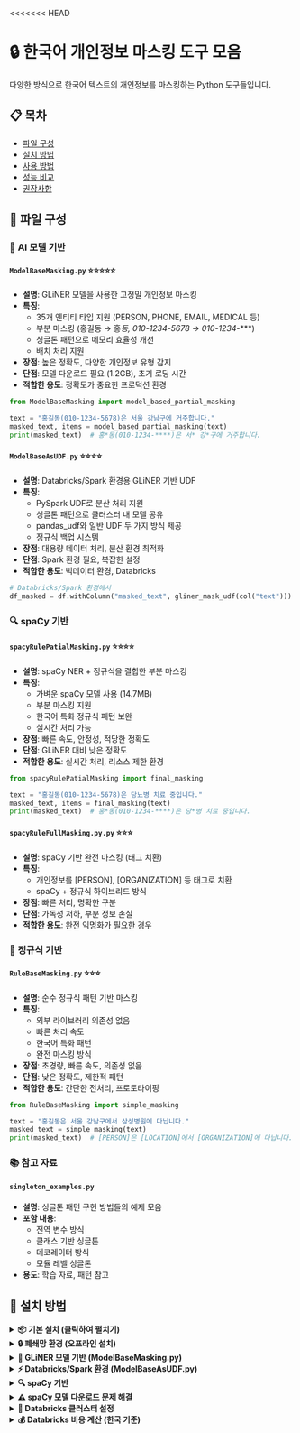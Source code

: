 <<<<<<< HEAD
# 🔒 한국어 개인정보 마스킹 도구 모음

다양한 방식으로 한국어 텍스트의 개인정보를 마스킹하는 Python 도구들입니다.

## 📋 목차
- [파일 구성](#파일-구성)
- [설치 방법](#설치-방법)
- [사용 방법](#사용-방법)
- [성능 비교](#성능-비교)
- [권장사항](#권장사항)

## 📁 파일 구성

### 🤖 **AI 모델 기반**

#### `ModelBaseMasking.py` ⭐⭐⭐⭐⭐
- **설명**: GLiNER 모델을 사용한 고정밀 개인정보 마스킹
- **특징**: 
  - 35개 엔티티 타입 지원 (PERSON, PHONE, EMAIL, MEDICAL 등)
  - 부분 마스킹 (홍길동 → 홍*동, 010-1234-5678 → 010-1234-****)
  - 싱글톤 패턴으로 메모리 효율성 개선
  - 배치 처리 지원
- **장점**: 높은 정확도, 다양한 개인정보 유형 감지
- **단점**: 모델 다운로드 필요 (1.2GB), 초기 로딩 시간
- **적합한 용도**: 정확도가 중요한 프로덕션 환경

```python
from ModelBaseMasking import model_based_partial_masking

text = "홍길동(010-1234-5678)은 서울 강남구에 거주합니다."
masked_text, items = model_based_partial_masking(text)
print(masked_text)  # 홍*동(010-1234-****)은 서* 강*구에 거주합니다.
```

#### `ModelBaseAsUDF.py` ⭐⭐⭐⭐
- **설명**: Databricks/Spark 환경용 GLiNER 기반 UDF
- **특징**:
  - PySpark UDF로 분산 처리 지원
  - 싱글톤 패턴으로 클러스터 내 모델 공유
  - pandas_udf와 일반 UDF 두 가지 방식 제공
  - 정규식 백업 시스템
- **장점**: 대용량 데이터 처리, 분산 환경 최적화
- **단점**: Spark 환경 필요, 복잡한 설정
- **적합한 용도**: 빅데이터 환경, Databricks

```python
# Databricks/Spark 환경에서
df_masked = df.withColumn("masked_text", gliner_mask_udf(col("text")))
```

### 🔍 **spaCy 기반**

#### `spacyRulePatialMasking.py` ⭐⭐⭐⭐
- **설명**: spaCy NER + 정규식을 결합한 부분 마스킹
- **특징**:
  - 가벼운 spaCy 모델 사용 (14.7MB)
  - 부분 마스킹 지원
  - 한국어 특화 정규식 패턴 보완
  - 실시간 처리 가능
- **장점**: 빠른 속도, 안정성, 적당한 정확도
- **단점**: GLiNER 대비 낮은 정확도
- **적합한 용도**: 실시간 처리, 리소스 제한 환경

```python
from spacyRulePatialMasking import final_masking

text = "홍길동(010-1234-5678)은 당뇨병 치료 중입니다."
masked_text, items = final_masking(text)
print(masked_text)  # 홍*동(010-1234-****)은 당*병 치료 중입니다.
```

#### `spacyRuleFullMasking.py.py` ⭐⭐⭐
- **설명**: spaCy 기반 완전 마스킹 (태그 치환)
- **특징**:
  - 개인정보를 [PERSON], [ORGANIZATION] 등 태그로 치환
  - spaCy + 정규식 하이브리드 방식
- **장점**: 빠른 처리, 명확한 구분
- **단점**: 가독성 저하, 부분 정보 손실
- **적합한 용도**: 완전 익명화가 필요한 경우

### 📝 **정규식 기반**

#### `RuleBaseMasking.py` ⭐⭐⭐
- **설명**: 순수 정규식 패턴 기반 마스킹
- **특징**:
  - 외부 라이브러리 의존성 없음
  - 빠른 처리 속도
  - 한국어 특화 패턴
  - 완전 마스킹 방식
- **장점**: 초경량, 빠른 속도, 의존성 없음
- **단점**: 낮은 정확도, 제한적 패턴
- **적합한 용도**: 간단한 전처리, 프로토타이핑

```python
from RuleBaseMasking import simple_masking

text = "홍길동은 서울 강남구에서 삼성병원에 다닙니다."
masked_text = simple_masking(text)
print(masked_text)  # [PERSON]은 [LOCATION]에서 [ORGANIZATION]에 다닙니다.
```

### 📚 **참고 자료**

#### `singleton_examples.py`
- **설명**: 싱글톤 패턴 구현 방법들의 예제 모음
- **포함 내용**:
  - 전역 변수 방식
  - 클래스 기반 싱글톤
  - 데코레이터 방식
  - 모듈 레벨 싱글톤
- **용도**: 학습 자료, 패턴 참고

## 🚀 설치 방법

<details>
<summary><strong>📦 기본 설치 (클릭하여 펼치기)</strong></summary>

### 온라인 환경 (일반적인 경우)
```bash
# 가상환경 생성 (권장)
python -m venv venv
.\venv\Scripts\activate  # Windows
source venv/bin/activate  # Linux/Mac

# 기본 패키지
pip install pandas numpy
```

</details>

<details>
<summary><strong>🔒 폐쇄망 환경 (오프라인 설치)</strong></summary>

**방법 1: 자동 스크립트 사용 (권장)**
```bash
# 1. 온라인 환경에서 오프라인 패키지 생성
python offline_setup.py

# 2. 생성된 offline_packages 폴더를 폐쇄망으로 복사
# USB, 내부망 파일서버 등을 통해 전송

# 3. 폐쇄망에서 설치 스크립트 실행
# Windows:
cd offline_packages
scripts\install_windows.bat

# Linux/Mac:
cd offline_packages
chmod +x scripts/install_linux.sh
./scripts/install_linux.sh
```

**방법 2: 수동 설치**

*1단계: 온라인 환경에서 패키지 다운로드*
```bash
# 다운로드용 디렉토리 생성
mkdir offline_packages
cd offline_packages

# 기본 패키지 다운로드
pip download pandas numpy regex tqdm requests

# GLiNER 관련 패키지 다운로드 (ModelBaseMasking.py용)
pip download gliner torch transformers huggingface_hub safetensors tokenizers

# spaCy 관련 패키지 다운로드
pip download spacy spacy-legacy spacy-loggers murmurhash cymem preshed thinc wasabi srsly catalogue

# spaCy 한국어 모델 다운로드
wget https://github.com/explosion/spacy-models/releases/download/ko_core_news_sm-3.8.0/ko_core_news_sm-3.8.0-py3-none-any.whl

# Databricks용 추가 패키지
pip download pyspark py4j pyarrow

# 한국어 형태소 분석기 (선택사항)
pip download konlpy eunjeon soynlp
```

*2단계: GLiNER 모델 수동 다운로드*
```bash
# https://huggingface.co/taeminlee/gliner_ko 접속
# "Files and versions" 탭에서 다음 파일들 다운로드:
# - config.json
# - pytorch_model.bin (1.21GB)
# - tokenizer_config.json
# - vocab.txt
# - special_tokens_map.json
```

*3단계: 폐쇄망으로 파일 전송*
```bash
# offline_packages 폴더 전체를 폐쇄망으로 복사
# USB, 내부망 파일서버 등을 통해 전송
```

*4단계: 폐쇄망에서 오프라인 설치*
```bash
# 가상환경 생성
python -m venv venv
.\venv\Scripts\activate  # Windows
source venv/bin/activate  # Linux/Mac

# 기본 패키지 설치
pip install --no-index --find-links ./offline_packages pandas numpy regex tqdm requests

# GLiNER 설치
pip install --no-index --find-links ./offline_packages torch transformers huggingface_hub safetensors tokenizers gliner

# spaCy 설치
pip install --no-index --find-links ./offline_packages spacy spacy-legacy spacy-loggers murmurhash cymem preshed thinc wasabi srsly catalogue
pip install --no-index --find-links ./offline_packages ko_core_news_sm-3.8.0-py3-none-any.whl

# GLiNER 모델 파일 복사
# Windows: %USERPROFILE%\.cache\huggingface\hub\models--taeminlee--gliner_ko\
# Linux/Mac: ~/.cache/huggingface/hub/models--taeminlee--gliner_ko/
mkdir -p ~/.cache/huggingface/hub/models--taeminlee--gliner_ko/
cp downloaded_model_files/* ~/.cache/huggingface/hub/models--taeminlee--gliner_ko/
```

</details>

<details>
<summary><strong>🤖 GLiNER 모델 기반 (ModelBaseMasking.py)</strong></summary>

#### 온라인 설치
```bash
pip install gliner torch transformers
```

#### 🔒 폐쇄망 오프라인 설치
```bash
# 1. 온라인 환경에서 다운로드
mkdir gliner_offline
pip download --dest gliner_offline gliner torch transformers huggingface_hub safetensors tokenizers

# 2. GLiNER 모델 수동 다운로드 (1번의 Download가 가능한 경우 불필요)
# https://huggingface.co/taeminlee/gliner_ko 접속
# "Files and versions" 탭에서 다음 파일들 다운로드:
# - config.json
# - pytorch_model.bin (1.21GB)
# - tokenizer_config.json
# - vocab.txt

# 3. 폐쇄망에서 설치 : 다운로드 경로 지정필요
pip install --no-index --find-links ./gliner_offline gliner torch transformers

# 4. 모델 파일을 캐시 디렉토리에 복사
# Windows: %USERPROFILE%\.cache\huggingface\hub\models--taeminlee--gliner_ko
# Linux/Mac: ~/.cache/huggingface/hub/models--taeminlee--gliner_ko
mkdir -p ~/.cache/huggingface/hub/models--taeminlee--gliner_ko
cp downloaded_model_files/* ~/.cache/huggingface/hub/models--taeminlee--gliner_ko/
```

</details>

<details>
<summary><strong>⚡ Databricks/Spark 환경 (ModelBaseAsUDF.py)</strong></summary>

**방법 1: KoNLPy (권장 - 가장 안정적)**
```bash
pip install konlpy

# Windows 추가 설정
# 1. Java 8+ 설치 필요 (https://www.oracle.com/java/technologies/downloads/)
# 2. JAVA_HOME 환경변수 설정

# 설치 확인
python -c "from konlpy.tag import Okt; print('KoNLPy 설치 완료!')"
```

**방법 2: MeCab-ko (고성능)**
```bash
# Windows (복잡함 - 고급 사용자용)
pip install mecab-python3

# 추가로 MeCab-ko 바이너리 설치 필요:
# 1. https://github.com/Pusnow/mecab-ko-msvc/releases 에서 다운로드
# 2. 압축 해제 후 PATH 환경변수에 추가
# 3. mecab-ko-dic 사전 설치

# Linux/Mac (더 쉬움)
# Ubuntu/Debian:
sudo apt-get install mecab mecab-ko mecab-ko-dic
pip install mecab-python3

# macOS:
brew install mecab mecab-ko mecab-ko-dic
pip install mecab-python3
```

**방법 3: eunjeon (간단한 대안)**
```bash
pip install eunjeon
# Java 의존성 없음, Windows에서 설치 쉬움
```

**방법 4: soynlp (순수 Python)**
```bash
pip install soynlp
# 의존성 없음, 가장 설치 쉬움
```

</details>

<details>
<summary><strong>🔍 spaCy 기반</strong></summary>

#### 온라인 설치
```bash
pip install spacy

# 한국어 모델 다운로드
python -m spacy download ko_core_news_sm

# 다운로드 확인
python -c "import spacy; nlp = spacy.load('ko_core_news_sm'); print('spaCy 한국어 모델 로드 완료!')"
```

#### 🔒 폐쇄망 오프라인 설치
```bash
# 1. 온라인 환경에서 다운로드
mkdir spacy_offline

# spaCy 패키지 다운로드
pip download --dest spacy_offline spacy

# 한국어 모델 직접 다운로드
wget https://github.com/explosion/spacy-models/releases/download/ko_core_news_sm-3.8.0/ko_core_news_sm-3.8.0-py3-none-any.whl -P spacy_offline/

# 2. 폐쇄망에서 설치
pip install --no-index --find-links ./spacy_offline spacy
pip install --no-index --find-links ./spacy_offline ko_core_news_sm-3.8.0-py3-none-any.whl

# 3. 설치 확인
python -c "import spacy; nlp = spacy.load('ko_core_news_sm'); print('spaCy 오프라인 설치 완료!')"
```

</details>

<details>
<summary><strong>⚠️ spaCy 모델 다운로드 문제 해결</strong></summary>

**spaCy 모델 다운로드 문제 해결:**
```bash
# 방법 1: 직접 다운로드 (네트워크 문제 시)
pip install https://github.com/explosion/spacy-models/releases/download/ko_core_news_sm-3.8.0/ko_core_news_sm-3.8.0-py3-none-any.whl

# 방법 2: 캐시 클리어 후 재시도
pip cache purge
python -m spacy download ko_core_news_sm

# 방법 3: 수동 설치
# 1. https://github.com/explosion/spacy-models/releases 에서 ko_core_news_sm 다운로드
# 2. pip install [다운로드한_파일.whl]
```

### Databricks/Spark 환경 (ModelBaseAsUDF.py)

#### 온라인 설치
```bash
pip install pyspark gliner torch transformers
```

#### 🔒 폐쇄망 Databricks 설치

**방법 1: 오프라인 패키지 업로드**
```bash
# 1. 온라인 환경에서 패키지 다운로드
mkdir databricks_offline
pip download --dest databricks_offline pyspark gliner torch transformers huggingface_hub

# 2. Databricks DBFS에 업로드
# Databricks 워크스페이스 → Data → DBFS → Upload
# databricks_offline 폴더를 /FileStore/offline_packages/로 업로드

# 3. 클러스터에서 설치
%pip install --no-index --find-links /dbfs/FileStore/offline_packages/ gliner torch transformers
```

**방법 2: Wheel 파일 직접 업로드**
```bash
# 1. 온라인에서 wheel 파일들 다운로드
pip download --only-binary=:all: gliner torch transformers

# 2. Databricks 클러스터 라이브러리에 직접 업로드
# 클러스터 → Libraries → Install New → Upload → Python Whl
# 각 .whl 파일을 개별적으로 업로드
```

**Databricks 클러스터 설정:**
1. **온라인 환경 클러스터 라이브러리 설치**:
   - Databricks 워크스페이스 → 클러스터 → Libraries → Install New
   - PyPI에서 `gliner`, `torch`, `transformers` 설치

2. **폐쇄망 환경 클러스터 라이브러리 설치**:
   - 클러스터 → Libraries → Install New → Upload
   - 미리 다운로드한 .whl 파일들을 업로드

</details>

<details>
<summary><strong>🔧 Databricks 클러스터 설정</strong></summary>

**클러스터 설정 권장사항:**
   ```
   Driver: Standard_DS3_v2 (4 cores, 14GB RAM) 이상
   Workers: Standard_DS3_v2 (4 cores, 14GB RAM) 이상
   Min Workers: 2, Max Workers: 8
   ```

3. **환경변수 설정** (선택사항):
   ```bash
   # Spark 설정에서 환경변수 추가
   HF_HOME=/dbfs/tmp/huggingface_cache
   TRANSFORMERS_CACHE=/dbfs/tmp/transformers_cache
   ```

**Azure Databricks 특별 설정:**
```python
# 노트북 셀에서 실행
%pip install gliner torch transformers

# 클러스터 재시작 후
dbutils.library.restartPython()
```

</details>

<details>
<summary><strong>💰 Databricks 비용 계산 (한국 기준)</strong></summary>

### DBU 소모량 예상치

**클러스터 구성별 시간당 DBU:**
- **Standard_DS3_v2** (4 cores, 14GB): 0.75 DBU/시간
- **Standard_DS4_v2** (8 cores, 28GB): 1.5 DBU/시간  
- **Standard_DS5_v2** (16 cores, 56GB): 3.0 DBU/시간

**처리량별 예상 비용 (1000라인 파일 기준, 2024년 한국):**

| 파일 수 | 총 라인 수 | 처리 시간 | 클러스터 | DBU 소모 | 예상 비용 (₩) |
|---------|------------|-----------|----------|----------|---------------|
| **10개 파일** | 10,000 라인 | ~15분 | DS3_v2 (2 workers) | 0.75 DBU | ₩1,125 |
| **100개 파일** | 100,000 라인 | ~2시간 | DS3_v2 (4 workers) | 6 DBU | ₩9,000 |
| **1,000개 파일** | 1,000,000 라인 | ~12시간 | DS4_v2 (6 workers) | 54 DBU | ₩81,000 |
| **10,000개 파일** | 10,000,000 라인 | ~5일 | DS5_v2 (8 workers) | 360 DBU | ₩540,000 |

**비용 계산 기준:**
- **DBU 단가**: ₩1,500/DBU (Azure Databricks Premium, 한국 중부 리전)
- **처리 속도**: 라인당 평균 0.04초 (GLiNER 모델, 평균 텍스트 길이 50자 기준)
- **파일 크기**: 1000라인 × 평균 50자 = 약 50KB/파일
- **클러스터 효율**: 75% (모델 로딩, I/O 오버헤드, 파일 처리 지연 고려)

### 비용 최적화 팁

**1. 클러스터 크기 최적화**
```python
# 소규모 데이터 (< 10,000개): 작은 클러스터
cluster_config = {
    "driver": "Standard_DS3_v2",
    "workers": "Standard_DS3_v2", 
    "min_workers": 2,
    "max_workers": 4
}

# 대규모 데이터 (> 100,000개): 큰 클러스터로 빠른 처리
cluster_config = {
    "driver": "Standard_DS4_v2",
    "workers": "Standard_DS4_v2",
    "min_workers": 4, 
    "max_workers": 8
}
```

**2. 자동 종료 설정**
```python
# 클러스터 자동 종료 (유휴 시간 10분)
cluster_config["autotermination_minutes"] = 10
```

**3. 스팟 인스턴스 활용**
```python
# 스팟 인스턴스로 최대 90% 비용 절감
cluster_config["aws_attributes"] = {
    "first_on_demand": 1,
    "availability": "SPOT_WITH_FALLBACK",
    "spot_bid_price_percent": 50
}
```

**4. 배치 크기 최적화**
```python
# 배치 크기 조정으로 처리 효율 향상
spark.conf.set("spark.sql.execution.arrow.maxRecordsPerBatch", "1000")
df = df.repartition(200)  # 파티션 수 최적화
```

### 실제 비용 예시 (월간 처리량 기준)

**시나리오 1: 소규모 스타트업 (콜센터)**
- 월 500개 파일 (50만 라인) 처리
- 주 2회 배치 처리 (회당 125개 파일)
- 클러스터: DS3_v2 (4 workers)
- **예상 월 비용: ₩40,500**

**시나리오 2: 중간 규모 기업 (고객지원)**  
- 월 2,000개 파일 (200만 라인) 처리
- 일 1회 배치 처리 (회당 67개 파일)
- 클러스터: DS4_v2 (6 workers)
- **예상 월 비용: ₩162,000**

**시나리오 3: 대기업 (금융/통신)**
- 월 10,000개 파일 (1,000만 라인) 처리  
- 일 2회 배치 처리 (회당 167개 파일)
- 클러스터: DS5_v2 (8 workers)
- **예상 월 비용: ₩540,000**

**시나리오 4: 대형 플랫폼 (소셜미디어/이커머스)**
- 월 50,000개 파일 (5,000만 라인) 처리
- 실시간 스트리밍 처리
- 클러스터: DS5_v2 (12 workers) 상시 운영
- **예상 월 비용: ₩2,700,000**

**💡 비용 절감 권장사항:**
1. **개발/테스트**: 로컬 환경에서 `ModelBaseMasking.py` 사용
2. **소규모 배치**: `spacyRulePatialMasking.py`로 비용 절감
3. **대규모만**: Databricks `ModelBaseAsUDF.py` 사용
4. **하이브리드**: 민감도에 따라 도구 선택적 사용

## 🔧 설치 문제 해결

<details>
<summary><strong>⚠️ 자주 발생하는 문제들</strong></summary>

#### 1. GLiNER 모델 다운로드 실패
```bash
# 문제: 네트워크 타임아웃, 방화벽 차단
# 해결: 수동 다운로드 후 캐시 디렉토리에 복사

# 모델 캐시 위치 확인
python -c "from transformers import GLiNER; print(GLiNER.cache_dir)"

# 또는 환경변수로 캐시 디렉토리 지정
export HF_HOME=/path/to/cache  # Linux/Mac
set HF_HOME=C:\path\to\cache   # Windows
```

#### 2. Java 관련 오류 (KoNLPy 사용 시)
```bash
# 오류: "Java gateway process exited before sending its port number"
# 해결 방법:

# Windows:
# 1. Oracle JDK 8+ 설치 (https://www.oracle.com/java/technologies/downloads/)
# 2. 환경변수 설정:
#    JAVA_HOME=C:\Program Files\Java\jdk-11.0.x
#    PATH에 %JAVA_HOME%\bin 추가

# 설치 확인:
java -version
python -c "from konlpy.tag import Okt; print('성공!')"
```

#### 3. MeCab 설치 오류 (Windows)
```bash
# 오류: "The MeCab dictionary path is empty"
# 해결: 더 간단한 대안 사용

# 대신 eunjeon 사용 (권장):
pip uninstall mecab-python3
pip install eunjeon

# 또는 KoNLPy의 Okt 사용:
pip install konlpy
# Java 설치 후 사용
```

#### 4. spaCy 모델 다운로드 실패
```bash
# 오류: "Can't find model 'ko_core_news_sm'"
# 해결 방법들:

# 방법 1: 프록시 설정
pip install --proxy http://proxy.company.com:8080 spacy
python -m spacy download ko_core_news_sm --proxy http://proxy.company.com:8080

# 방법 2: 직접 URL로 설치
pip install https://github.com/explosion/spacy-models/releases/download/ko_core_news_sm-3.8.0/ko_core_news_sm-3.8.0-py3-none-any.whl

# 방법 3: 오프라인 설치
# 1. 다른 컴퓨터에서 모델 다운로드
# 2. .whl 파일을 USB로 복사
# 3. pip install ko_core_news_sm-3.8.0-py3-none-any.whl
```

### 설치 확인 스크립트

각 도구별 설치 상태를 확인하는 스크립트:

```python
# install_check.py
def check_installations():
    """설치 상태 확인"""
    results = {}
    
    # 1. 기본 패키지
    try:
        import re, pandas, numpy
        results['기본 패키지'] = '✅ 설치됨'
    except ImportError as e:
        results['기본 패키지'] = f'❌ 누락: {e}'
    
    # 2. GLiNER
    try:
        from gliner import GLiNER
        results['GLiNER'] = '✅ 설치됨'
    except ImportError:
        results['GLiNER'] = '❌ 누락: pip install gliner'
    
    # 3. spaCy + 한국어 모델
    try:
        import spacy
        nlp = spacy.load('ko_core_news_sm')
        results['spaCy'] = '✅ 설치됨 (한국어 모델 포함)'
    except ImportError:
        results['spaCy'] = '❌ 누락: pip install spacy'
    except OSError:
        results['spaCy'] = '⚠️ spaCy 설치됨, 한국어 모델 누락'
    
    # 4. 형태소 분석기들
    morphology_tools = []
    
    try:
        from konlpy.tag import Okt
        Okt()
        morphology_tools.append('KoNLPy')
    except:
        pass
    
    try:
        import mecab
        morphology_tools.append('MeCab')
    except:
        pass
    
    try:
        import eunjeon
        morphology_tools.append('eunjeon')
    except:
        pass
    
    try:
        import soynlp
        morphology_tools.append('soynlp')
    except:
        pass
    
    if morphology_tools:
        results['형태소 분석기'] = f'✅ {", ".join(morphology_tools)}'
    else:
        results['형태소 분석기'] = '⚠️ 없음 (선택사항)'
    
    # 5. Spark (UDF용)
    try:
        import pyspark
        results['PySpark'] = '✅ 설치됨'
    except ImportError:
        results['PySpark'] = '❌ 누락 (UDF 사용 시 필요)'
    
    # 결과 출력
    print("🔍 설치 상태 확인 결과:")
    print("=" * 50)
    for tool, status in results.items():
        print(f"{tool:15} : {status}")
    
    print("\n💡 권장 최소 설치:")
    print("pip install pandas numpy spacy")
    print("python -m spacy download ko_core_news_sm")

if __name__ == "__main__":
    check_installations()
```

## 💡 사용 방법

<details>
<summary><strong>🧪 간단한 테스트</strong></summary>
```python
# 정규식 기반 (가장 간단)
from RuleBaseMasking import simple_masking
result = simple_masking("홍길동은 서울에 살고 있습니다.")

# spaCy 기반 (균형잡힌 선택)
from spacyRulePatialMasking import final_masking
result, items = final_masking("홍길동(010-1234-5678)입니다.")

# GLiNER 기반 (최고 정확도)
from ModelBaseMasking import model_based_partial_masking
result, items = model_based_partial_masking("홍길동의 이메일은 test@example.com입니다.")
```

### 2. 배치 처리
```python
# ModelBaseMasking.py의 배치 처리 기능 활용
texts = ["텍스트1", "텍스트2", "텍스트3"]
results = batch_masking(texts, batch_size=10)
```

### 3. Databricks 환경
```python
# ModelBaseAsUDF.py 사용
from pyspark.sql.functions import col
df_masked = df.withColumn("masked_text", gliner_mask_udf(col("text")))
```

</details>

## 📊 성능 비교

<details>
<summary><strong>📈 도구별 성능 비교표</strong></summary>

| 도구 | 정확도 | 속도 | 메모리 | 의존성 | 설치 복잡도 |
|------|--------|------|--------|--------|-------------|
| **ModelBaseMasking.py** | ⭐⭐⭐⭐⭐ | ⭐⭐⭐ | ⭐⭐ | 높음 | 중간 |
| **spacyRulePatialMasking.py** | ⭐⭐⭐⭐ | ⭐⭐⭐⭐ | ⭐⭐⭐⭐ | 중간 | 쉬움 |
| **RuleBaseMasking.py** | ⭐⭐⭐ | ⭐⭐⭐⭐⭐ | ⭐⭐⭐⭐⭐ | 없음 | 매우 쉬움 |
| **ModelBaseAsUDF.py** | ⭐⭐⭐⭐⭐ | ⭐⭐⭐⭐⭐ | ⭐⭐⭐ | 매우 높음 | 어려움 |

### 처리량 비교 (1000개 텍스트 기준)
- **RuleBaseMasking.py**: ~1초
- **spacyRulePatialMasking.py**: ~5초
- **ModelBaseMasking.py**: ~30초 (첫 실행), ~10초 (이후)
- **ModelBaseAsUDF.py**: ~5초 (분산 환경)

</details>

## 🎯 권장사항

<details>
<summary><strong>📈 데이터 규모별 선택 가이드</strong></summary>

### 📈 **데이터 규모별 선택 (비용 고려)**

#### 소규모 (< 100개 파일) - 비용: 무료~₩9,000
```
RuleBaseMasking.py (무료) → spacyRulePatialMasking.py (무료) → ModelBaseMasking.py (무료)
```
**권장**: 로컬 환경에서 무료 도구 사용 (100개 파일 = 10만 라인)

#### 중간 규모 (100 ~ 2,000개 파일) - 비용: ₩9,000~₩162,000  
```
spacyRulePatialMasking.py (무료) → ModelBaseMasking.py (무료) → ModelBaseAsUDF.py (유료)
```
**권장**: 정확도가 중요하면 Databricks, 비용이 중요하면 로컬 처리

#### 대규모 (2,000개+ 파일) - 비용: ₩162,000~₩540,000+
```
ModelBaseAsUDF.py (Databricks/Spark 환경) - 필수
```
**권장**: 분산 처리 필수, 스팟 인스턴스로 비용 절감

### 🎨 **용도별 선택 (비용 효율성 고려)**

#### 프로토타이핑 / 빠른 테스트
- **추천**: `RuleBaseMasking.py`
- **이유**: 의존성 없음, 즉시 실행 가능, **무료**
- **비용**: ₩0

#### 실시간 서비스 (< 1만 요청/일)
- **추천**: `spacyRulePatialMasking.py`
- **이유**: 속도와 정확도의 균형, **무료**
- **비용**: ₩0 (로컬 서버 운영비만)

#### 고정밀 배치 처리 (정확도 우선)
- **추천**: `ModelBaseMasking.py` (로컬) 또는 `ModelBaseAsUDF.py` (대용량)
- **이유**: 최고 정확도, 다양한 개인정보 유형
- **비용**: ₩0 (로컬) / ₩9,000~₩162,000 (Databricks, 파일 수에 따라)

#### 빅데이터 환경 (2,000개+ 파일 처리)
- **추천**: `ModelBaseAsUDF.py`
- **이유**: 분산 처리 필수, 확장성
- **비용**: ₩162,000~₩2,700,000+ (월간 처리 기준, 파일 수에 따라)

#### 비용 최적화 전략
- **개발 단계**: 로컬 도구로 개발 (`ModelBaseMasking.py`)
- **테스트 단계**: 소량 데이터로 Databricks 테스트
- **운영 단계**: 데이터 규모에 따라 선택적 사용

</details>

<details>
<summary><strong>🔧 마스킹 방식별 선택</strong></summary>

#### 부분 마스킹 (홍길동 → 홍*동)
- `ModelBaseMasking.py`
- `spacyRulePatialMasking.py`

#### 완전 마스킹 ([PERSON])
- `RuleBaseMasking.py`
- `spacyRuleFullMasking.py.py`

</details>

<details>
<summary><strong>⚠️ 주의사항 및 시스템 요구사항</strong></summary>

### 시스템 요구사항
- **Python**: 3.8 이상
- **메모리**: 
  - GLiNER 기반: 최소 4GB RAM (권장 8GB)
  - spaCy 기반: 최소 2GB RAM
  - 정규식 기반: 1GB RAM
- **저장공간**: 
  - GLiNER 모델: 1.2GB
  - spaCy 한국어 모델: 15MB
- **네트워크**: 초기 모델 다운로드 시 필요

### 운영체제별 호환성
| 도구 | Windows | Linux | macOS |
|------|---------|-------|-------|
| **RuleBaseMasking.py** | ✅ | ✅ | ✅ |
| **spacyRulePatialMasking.py** | ✅ | ✅ | ✅ |
| **ModelBaseMasking.py** | ✅ | ✅ | ✅ |
| **ModelBaseAsUDF.py** | ✅ | ✅ | ✅ |
| **KoNLPy (형태소 분석)** | ⚠️ Java 필요 | ✅ | ✅ |
| **MeCab-ko** | ⚠️ 복잡 | ✅ | ✅ |

### 중요 주의사항
1. **모델 다운로드**: GLiNER 기반 도구는 첫 실행 시 1.2GB 모델 다운로드
2. **인터넷 연결**: 초기 설정 시 모델 다운로드를 위해 안정적인 인터넷 연결 필요
3. **Java 의존성**: KoNLPy 사용 시 Java 8+ 설치 필수 (Windows에서 특히 주의)
4. **한국어 특화**: 모든 도구는 한국어에 최적화되어 있음
5. **개인정보 처리**: 실제 개인정보 처리 시 관련 법규 준수 필요
6. **성능**: 첫 실행 시 모델 로딩으로 인한 지연 발생 가능

</details>

<details>
<summary><strong>🪟 Windows 환경 특별 주의사항</strong></summary>

#### 자주 발생하는 Windows 문제들

**1. 긴 경로명 문제**
```bash
# 오류: "The filename or extension is too long"
# 해결: 짧은 경로에 가상환경 생성
cd C:\
python -m venv venv_mask
C:\venv_mask\Scripts\activate

# 또는 긴 경로명 지원 활성화 (Windows 10+)
# 레지스트리 편집기 → HKEY_LOCAL_MACHINE\SYSTEM\CurrentControlSet\Control\FileSystem
# LongPathsEnabled → 1로 변경
```

**2. 권한 문제**
```bash
# 오류: "Access is denied" 또는 "Permission denied"
# 해결: 관리자 권한으로 실행하거나 사용자 설치
pip install --user gliner spacy

# 또는 PowerShell을 관리자 권한으로 실행
# 시작 → PowerShell → 마우스 우클릭 → "관리자 권한으로 실행"
```

**3. Visual C++ 빌드 도구 누락**
```bash
# 오류: "Microsoft Visual C++ 14.0 is required"
# 해결: Visual Studio Build Tools 설치

# 방법 1: Visual Studio Installer에서 "C++ 빌드 도구" 설치
# 방법 2: 미리 컴파일된 패키지 사용
pip install --only-binary=all torch transformers

# 방법 3: conda 사용 (권장)
conda install pytorch transformers -c pytorch
```

**4. 인코딩 문제**
```bash
# 오류: "UnicodeDecodeError" 또는 한글 깨짐
# 해결: 환경변수 설정
set PYTHONIOENCODING=utf-8
set LANG=ko_KR.UTF-8

# 또는 Python 코드에서
import sys
import os
os.environ['PYTHONIOENCODING'] = 'utf-8'
```

**5. 방화벽/보안 소프트웨어 차단**
```bash
# 오류: 모델 다운로드 실패, 연결 타임아웃
# 해결: 
# 1. Windows Defender 방화벽에서 Python.exe 허용
# 2. 회사 보안 소프트웨어에서 Python 프로세스 허용
# 3. 프록시 설정
pip install --proxy http://proxy.company.com:8080 gliner

# 4. 수동 다운로드 후 오프라인 설치
# https://huggingface.co/taeminlee/gliner_ko 에서 수동 다운로드
```

**6. 메모리 부족 (32비트 Python)**
```bash
# 오류: "MemoryError" 또는 "Out of memory"
# 해결: 64비트 Python 사용 확인
python -c "import platform; print(platform.architecture())"
# ('64bit', 'WindowsPE') 출력되어야 함

# 32비트인 경우 64비트 Python 재설치 필요
```

#### Windows 환경 최적화 팁

**PowerShell 실행 정책 설정**
```powershell
# 스크립트 실행 허용
Set-ExecutionPolicy -ExecutionPolicy RemoteSigned -Scope CurrentUser

# 가상환경 활성화 스크립트 실행 허용
.\venv\Scripts\Activate.ps1
```

**환경변수 영구 설정**
```cmd
# 시스템 환경변수 설정 (관리자 권한 필요)
setx PYTHONIOENCODING "utf-8" /M
setx HF_HOME "C:\huggingface_cache" /M

# 사용자 환경변수 설정
setx PYTHONIOENCODING "utf-8"
setx HF_HOME "%USERPROFILE%\huggingface_cache"
```

### 기업 환경에서의 고려사항
- **방화벽**: 모델 다운로드를 위한 외부 접속 허용 필요
- **프록시**: 프록시 환경에서는 pip 및 모델 다운로드 설정 필요
- **보안**: 개인정보 처리 시 데이터 보안 정책 준수
- **라이선스**: 각 라이브러리의 라이선스 확인 필요
- **Windows 정책**: 그룹 정책으로 인한 설치 제한 확인

</details>

## 🤝 기여하기

버그 리포트, 기능 제안, 코드 기여를 환영합니다!

## 📄 라이선스

MIT License

---

**💡 빠른 시작**: 정확도가 중요하다면 `ModelBaseMasking.py`, 속도가 중요하다면 `spacyRulePatialMasking.py`를 추천합니다!
=======
# termRecognitionSample
text 데이터를 확인하여 term별 정보를 인식하고 민감정보를 masking 하기 위한 샘플코드
>>>>>>> 5b01f2ec88f0927f7f0081542cabe75f10d9db30

